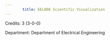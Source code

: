 ```yaml
---
        title: EEL806 Scientific Visualization
---
```

Credits: 3 (3-0-0)

Department: Department of Electrical Engineering

